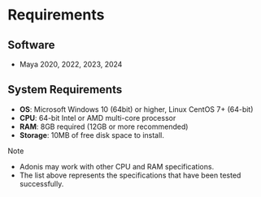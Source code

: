 # Requirements

## Software

- Maya 2020, 2022, 2023, 2024
<!-- - Houdini 20.0 -->

## System Requirements

- **OS**: Microsoft Windows 10 (64bit) or higher, Linux CentOS 7+ (64-bit)
- **CPU**: 64-bit Intel or AMD multi-core processor
- **RAM**: 8GB required (12GB or more recommended)
- **Storage**: 10MB of free disk space to install.

> [!NOTE]
> - Adonis may work with other CPU and RAM specifications.
> - The list above represents the specifications that have been tested successfully.
